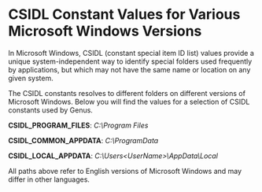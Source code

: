 # CSIDL Constant Values for Various Microsoft Windows Versions

In Microsoft Windows, CSIDL (constant special item ID list) values provide a unique system-independent way to identify special folders used frequently by applications, but which may not have the same name or location on any given system.

The CSIDL constants resolves to different folders on different versions of Microsoft Windows. Below you will find the values for a selection of CSIDL constants used by Genus.

**CSIDL_PROGRAM_FILES**: <span style="FONT-STYLE: italic">C:\Program Files

**CSIDL_COMMON_APPDATA**: <span style="FONT-STYLE: italic">C:\ProgramData

**CSIDL_LOCAL_APPDATA**: <span style="FONT-STYLE: italic">C:\Users\<UserName>\AppData\Local

All paths above refer to English versions of Microsoft Windows and may differ in other languages.